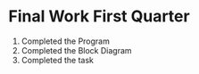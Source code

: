 # Final Work First Quarter

1. Completed the Program
2. Completed the Block Diagram
3. Completed the task
